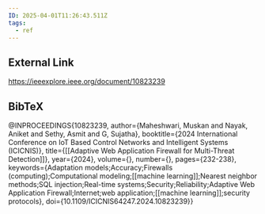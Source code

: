 ```yaml
---
ID: 2025-04-01T11:26:43.511Z
tags:
  - ref
---
```

## External Link

https://ieeexplore.ieee.org/document/10823239

## BibTeX

@INPROCEEDINGS{10823239,   author={Maheshwari, Muskan and Nayak, Aniket and Sethy, Asmit and G, Sujatha},   booktitle={2024 International Conference on IoT Based Control Networks and Intelligent Systems (ICICNIS)},    title={[[Adaptive Web Application Firewall for Multi-Threat Detection]]},    year={2024},   volume={},   number={},   pages={232-238},   keywords={Adaptation models;Accuracy;Firewalls (computing);Computational modeling;[[machine learning]];Nearest neighbor methods;SQL injection;Real-time systems;Security;Reliability;Adaptive Web Application Firewall;Internet;web application;[[machine learning]];security protocols},   doi={10.1109/ICICNIS64247.2024.10823239}}
